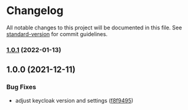 # Changelog

All notable changes to this project will be documented in this file. See [standard-version](https://github.com/conventional-changelog/standard-version) for commit guidelines.

### [1.0.1](https://github.com/innovation-hub-bergisches-rheinland/prox-company-profile-service/compare/v1.0.0...v1.0.1) (2022-01-13)

## 1.0.0 (2021-12-11)

### Bug Fixes

- adjust keycloak version and settings ([f8f9495](https://github.com/innovation-hub-bergisches-rheinland/prox-company-profile-service/commit/f8f94951e86a2358883c89bd877bffc70dad47d1))
